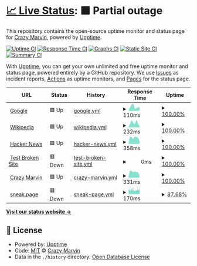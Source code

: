 # [📈 Live Status](https://Crazy-Marvin.github.io/upptime): <!--live status--> **🟧 Partial outage**

This repository contains the open-source uptime monitor and status page for [Crazy Marvin](https://crazymarvin.com/), powered by [Upptime](https://github.com/upptime/upptime).

[![Uptime CI](https://github.com/Crazy-Marvin/upptime/workflows/Uptime%20CI/badge.svg)](https://github.com/Crazy-Marvin/upptime/actions?query=workflow%3A%22Uptime+CI%22)
[![Response Time CI](https://github.com/Crazy-Marvin/upptime/workflows/Response%20Time%20CI/badge.svg)](https://github.com/Crazy-Marvin/upptime/actions?query=workflow%3A%22Response+Time+CI%22)
[![Graphs CI](https://github.com/Crazy-Marvin/upptime/workflows/Graphs%20CI/badge.svg)](https://github.com/Crazy-Marvin/upptime/actions?query=workflow%3A%22Graphs+CI%22)
[![Static Site CI](https://github.com/Crazy-Marvin/upptime/workflows/Static%20Site%20CI/badge.svg)](https://github.com/Crazy-Marvin/upptime/actions?query=workflow%3A%22Static+Site+CI%22)
[![Summary CI](https://github.com/Crazy-Marvin/upptime/workflows/Summary%20CI/badge.svg)](https://github.com/Crazy-Marvin/upptime/actions?query=workflow%3A%22Summary+CI%22)

With [Upptime](https://upptime.js.org), you can get your own unlimited and free uptime monitor and status page, powered entirely by a GitHub repository. We use [Issues](https://github.com/Crazy-Marvin/upptime/issues) as incident reports, [Actions](https://github.com/Crazy-Marvin/upptime/actions) as uptime monitors, and [Pages](https://Crazy-Marvin.github.io/upptime) for the status page.

<!--start: status pages-->
<!-- This summary is generated by Upptime (https://github.com/upptime/upptime) -->
<!-- Do not edit this manually, your changes will be overwritten -->
<!-- prettier-ignore -->
| URL | Status | History | Response Time | Uptime |
| --- | ------ | ------- | ------------- | ------ |
| <img alt="" src="https://icons.duckduckgo.com/ip3/www.google.com.ico" height="13"> [Google](https://www.google.com) | 🟩 Up | [google.yml](https://github.com/Crazy-Marvin/upptime/commits/HEAD/history/google.yml) | <details><summary><img alt="Response time graph" src="./graphs/google/response-time-week.png" height="20"> 110ms</summary><br><a href="https://Crazy-Marvin.github.io/upptime/history/google"><img alt="Response time 102" src="https://img.shields.io/endpoint?url=https%3A%2F%2Fraw.githubusercontent.com%2FCrazy-Marvin%2Fupptime%2FHEAD%2Fapi%2Fgoogle%2Fresponse-time.json"></a><br><a href="https://Crazy-Marvin.github.io/upptime/history/google"><img alt="24-hour response time 97" src="https://img.shields.io/endpoint?url=https%3A%2F%2Fraw.githubusercontent.com%2FCrazy-Marvin%2Fupptime%2FHEAD%2Fapi%2Fgoogle%2Fresponse-time-day.json"></a><br><a href="https://Crazy-Marvin.github.io/upptime/history/google"><img alt="7-day response time 110" src="https://img.shields.io/endpoint?url=https%3A%2F%2Fraw.githubusercontent.com%2FCrazy-Marvin%2Fupptime%2FHEAD%2Fapi%2Fgoogle%2Fresponse-time-week.json"></a><br><a href="https://Crazy-Marvin.github.io/upptime/history/google"><img alt="30-day response time 98" src="https://img.shields.io/endpoint?url=https%3A%2F%2Fraw.githubusercontent.com%2FCrazy-Marvin%2Fupptime%2FHEAD%2Fapi%2Fgoogle%2Fresponse-time-month.json"></a><br><a href="https://Crazy-Marvin.github.io/upptime/history/google"><img alt="1-year response time 100" src="https://img.shields.io/endpoint?url=https%3A%2F%2Fraw.githubusercontent.com%2FCrazy-Marvin%2Fupptime%2FHEAD%2Fapi%2Fgoogle%2Fresponse-time-year.json"></a></details> | <details><summary><a href="https://Crazy-Marvin.github.io/upptime/history/google">100.00%</a></summary><a href="https://Crazy-Marvin.github.io/upptime/history/google"><img alt="All-time uptime 100.00%" src="https://img.shields.io/endpoint?url=https%3A%2F%2Fraw.githubusercontent.com%2FCrazy-Marvin%2Fupptime%2FHEAD%2Fapi%2Fgoogle%2Fuptime.json"></a><br><a href="https://Crazy-Marvin.github.io/upptime/history/google"><img alt="24-hour uptime 100.00%" src="https://img.shields.io/endpoint?url=https%3A%2F%2Fraw.githubusercontent.com%2FCrazy-Marvin%2Fupptime%2FHEAD%2Fapi%2Fgoogle%2Fuptime-day.json"></a><br><a href="https://Crazy-Marvin.github.io/upptime/history/google"><img alt="7-day uptime 100.00%" src="https://img.shields.io/endpoint?url=https%3A%2F%2Fraw.githubusercontent.com%2FCrazy-Marvin%2Fupptime%2FHEAD%2Fapi%2Fgoogle%2Fuptime-week.json"></a><br><a href="https://Crazy-Marvin.github.io/upptime/history/google"><img alt="30-day uptime 100.00%" src="https://img.shields.io/endpoint?url=https%3A%2F%2Fraw.githubusercontent.com%2FCrazy-Marvin%2Fupptime%2FHEAD%2Fapi%2Fgoogle%2Fuptime-month.json"></a><br><a href="https://Crazy-Marvin.github.io/upptime/history/google"><img alt="1-year uptime 99.99%" src="https://img.shields.io/endpoint?url=https%3A%2F%2Fraw.githubusercontent.com%2FCrazy-Marvin%2Fupptime%2FHEAD%2Fapi%2Fgoogle%2Fuptime-year.json"></a></details>
| <img alt="" src="https://icons.duckduckgo.com/ip3/en.wikipedia.org.ico" height="13"> [Wikipedia](https://en.wikipedia.org) | 🟩 Up | [wikipedia.yml](https://github.com/Crazy-Marvin/upptime/commits/HEAD/history/wikipedia.yml) | <details><summary><img alt="Response time graph" src="./graphs/wikipedia/response-time-week.png" height="20"> 232ms</summary><br><a href="https://Crazy-Marvin.github.io/upptime/history/wikipedia"><img alt="Response time 216" src="https://img.shields.io/endpoint?url=https%3A%2F%2Fraw.githubusercontent.com%2FCrazy-Marvin%2Fupptime%2FHEAD%2Fapi%2Fwikipedia%2Fresponse-time.json"></a><br><a href="https://Crazy-Marvin.github.io/upptime/history/wikipedia"><img alt="24-hour response time 81" src="https://img.shields.io/endpoint?url=https%3A%2F%2Fraw.githubusercontent.com%2FCrazy-Marvin%2Fupptime%2FHEAD%2Fapi%2Fwikipedia%2Fresponse-time-day.json"></a><br><a href="https://Crazy-Marvin.github.io/upptime/history/wikipedia"><img alt="7-day response time 232" src="https://img.shields.io/endpoint?url=https%3A%2F%2Fraw.githubusercontent.com%2FCrazy-Marvin%2Fupptime%2FHEAD%2Fapi%2Fwikipedia%2Fresponse-time-week.json"></a><br><a href="https://Crazy-Marvin.github.io/upptime/history/wikipedia"><img alt="30-day response time 235" src="https://img.shields.io/endpoint?url=https%3A%2F%2Fraw.githubusercontent.com%2FCrazy-Marvin%2Fupptime%2FHEAD%2Fapi%2Fwikipedia%2Fresponse-time-month.json"></a><br><a href="https://Crazy-Marvin.github.io/upptime/history/wikipedia"><img alt="1-year response time 225" src="https://img.shields.io/endpoint?url=https%3A%2F%2Fraw.githubusercontent.com%2FCrazy-Marvin%2Fupptime%2FHEAD%2Fapi%2Fwikipedia%2Fresponse-time-year.json"></a></details> | <details><summary><a href="https://Crazy-Marvin.github.io/upptime/history/wikipedia">100.00%</a></summary><a href="https://Crazy-Marvin.github.io/upptime/history/wikipedia"><img alt="All-time uptime 100.00%" src="https://img.shields.io/endpoint?url=https%3A%2F%2Fraw.githubusercontent.com%2FCrazy-Marvin%2Fupptime%2FHEAD%2Fapi%2Fwikipedia%2Fuptime.json"></a><br><a href="https://Crazy-Marvin.github.io/upptime/history/wikipedia"><img alt="24-hour uptime 100.00%" src="https://img.shields.io/endpoint?url=https%3A%2F%2Fraw.githubusercontent.com%2FCrazy-Marvin%2Fupptime%2FHEAD%2Fapi%2Fwikipedia%2Fuptime-day.json"></a><br><a href="https://Crazy-Marvin.github.io/upptime/history/wikipedia"><img alt="7-day uptime 100.00%" src="https://img.shields.io/endpoint?url=https%3A%2F%2Fraw.githubusercontent.com%2FCrazy-Marvin%2Fupptime%2FHEAD%2Fapi%2Fwikipedia%2Fuptime-week.json"></a><br><a href="https://Crazy-Marvin.github.io/upptime/history/wikipedia"><img alt="30-day uptime 100.00%" src="https://img.shields.io/endpoint?url=https%3A%2F%2Fraw.githubusercontent.com%2FCrazy-Marvin%2Fupptime%2FHEAD%2Fapi%2Fwikipedia%2Fuptime-month.json"></a><br><a href="https://Crazy-Marvin.github.io/upptime/history/wikipedia"><img alt="1-year uptime 100.00%" src="https://img.shields.io/endpoint?url=https%3A%2F%2Fraw.githubusercontent.com%2FCrazy-Marvin%2Fupptime%2FHEAD%2Fapi%2Fwikipedia%2Fuptime-year.json"></a></details>
| <img alt="" src="https://icons.duckduckgo.com/ip3/news.ycombinator.com.ico" height="13"> [Hacker News](https://news.ycombinator.com) | 🟩 Up | [hacker-news.yml](https://github.com/Crazy-Marvin/upptime/commits/HEAD/history/hacker-news.yml) | <details><summary><img alt="Response time graph" src="./graphs/hacker-news/response-time-week.png" height="20"> 358ms</summary><br><a href="https://Crazy-Marvin.github.io/upptime/history/hacker-news"><img alt="Response time 318" src="https://img.shields.io/endpoint?url=https%3A%2F%2Fraw.githubusercontent.com%2FCrazy-Marvin%2Fupptime%2FHEAD%2Fapi%2Fhacker-news%2Fresponse-time.json"></a><br><a href="https://Crazy-Marvin.github.io/upptime/history/hacker-news"><img alt="24-hour response time 154" src="https://img.shields.io/endpoint?url=https%3A%2F%2Fraw.githubusercontent.com%2FCrazy-Marvin%2Fupptime%2FHEAD%2Fapi%2Fhacker-news%2Fresponse-time-day.json"></a><br><a href="https://Crazy-Marvin.github.io/upptime/history/hacker-news"><img alt="7-day response time 358" src="https://img.shields.io/endpoint?url=https%3A%2F%2Fraw.githubusercontent.com%2FCrazy-Marvin%2Fupptime%2FHEAD%2Fapi%2Fhacker-news%2Fresponse-time-week.json"></a><br><a href="https://Crazy-Marvin.github.io/upptime/history/hacker-news"><img alt="30-day response time 327" src="https://img.shields.io/endpoint?url=https%3A%2F%2Fraw.githubusercontent.com%2FCrazy-Marvin%2Fupptime%2FHEAD%2Fapi%2Fhacker-news%2Fresponse-time-month.json"></a><br><a href="https://Crazy-Marvin.github.io/upptime/history/hacker-news"><img alt="1-year response time 322" src="https://img.shields.io/endpoint?url=https%3A%2F%2Fraw.githubusercontent.com%2FCrazy-Marvin%2Fupptime%2FHEAD%2Fapi%2Fhacker-news%2Fresponse-time-year.json"></a></details> | <details><summary><a href="https://Crazy-Marvin.github.io/upptime/history/hacker-news">100.00%</a></summary><a href="https://Crazy-Marvin.github.io/upptime/history/hacker-news"><img alt="All-time uptime 99.95%" src="https://img.shields.io/endpoint?url=https%3A%2F%2Fraw.githubusercontent.com%2FCrazy-Marvin%2Fupptime%2FHEAD%2Fapi%2Fhacker-news%2Fuptime.json"></a><br><a href="https://Crazy-Marvin.github.io/upptime/history/hacker-news"><img alt="24-hour uptime 100.00%" src="https://img.shields.io/endpoint?url=https%3A%2F%2Fraw.githubusercontent.com%2FCrazy-Marvin%2Fupptime%2FHEAD%2Fapi%2Fhacker-news%2Fuptime-day.json"></a><br><a href="https://Crazy-Marvin.github.io/upptime/history/hacker-news"><img alt="7-day uptime 100.00%" src="https://img.shields.io/endpoint?url=https%3A%2F%2Fraw.githubusercontent.com%2FCrazy-Marvin%2Fupptime%2FHEAD%2Fapi%2Fhacker-news%2Fuptime-week.json"></a><br><a href="https://Crazy-Marvin.github.io/upptime/history/hacker-news"><img alt="30-day uptime 100.00%" src="https://img.shields.io/endpoint?url=https%3A%2F%2Fraw.githubusercontent.com%2FCrazy-Marvin%2Fupptime%2FHEAD%2Fapi%2Fhacker-news%2Fuptime-month.json"></a><br><a href="https://Crazy-Marvin.github.io/upptime/history/hacker-news"><img alt="1-year uptime 99.94%" src="https://img.shields.io/endpoint?url=https%3A%2F%2Fraw.githubusercontent.com%2FCrazy-Marvin%2Fupptime%2FHEAD%2Fapi%2Fhacker-news%2Fuptime-year.json"></a></details>
| <img alt="" src="https://icons.duckduckgo.com/ip3/thissitedoesnotexist.koj.co.ico" height="13"> [Test Broken Site](https://thissitedoesnotexist.koj.co) | 🟥 Down | [test-broken-site.yml](https://github.com/Crazy-Marvin/upptime/commits/HEAD/history/test-broken-site.yml) | <details><summary><img alt="Response time graph" src="./graphs/test-broken-site/response-time-week.png" height="20"> 0ms</summary><br><a href="https://Crazy-Marvin.github.io/upptime/history/test-broken-site"><img alt="Response time 0" src="https://img.shields.io/endpoint?url=https%3A%2F%2Fraw.githubusercontent.com%2FCrazy-Marvin%2Fupptime%2FHEAD%2Fapi%2Ftest-broken-site%2Fresponse-time.json"></a><br><a href="https://Crazy-Marvin.github.io/upptime/history/test-broken-site"><img alt="24-hour response time 0" src="https://img.shields.io/endpoint?url=https%3A%2F%2Fraw.githubusercontent.com%2FCrazy-Marvin%2Fupptime%2FHEAD%2Fapi%2Ftest-broken-site%2Fresponse-time-day.json"></a><br><a href="https://Crazy-Marvin.github.io/upptime/history/test-broken-site"><img alt="7-day response time 0" src="https://img.shields.io/endpoint?url=https%3A%2F%2Fraw.githubusercontent.com%2FCrazy-Marvin%2Fupptime%2FHEAD%2Fapi%2Ftest-broken-site%2Fresponse-time-week.json"></a><br><a href="https://Crazy-Marvin.github.io/upptime/history/test-broken-site"><img alt="30-day response time 0" src="https://img.shields.io/endpoint?url=https%3A%2F%2Fraw.githubusercontent.com%2FCrazy-Marvin%2Fupptime%2FHEAD%2Fapi%2Ftest-broken-site%2Fresponse-time-month.json"></a><br><a href="https://Crazy-Marvin.github.io/upptime/history/test-broken-site"><img alt="1-year response time 0" src="https://img.shields.io/endpoint?url=https%3A%2F%2Fraw.githubusercontent.com%2FCrazy-Marvin%2Fupptime%2FHEAD%2Fapi%2Ftest-broken-site%2Fresponse-time-year.json"></a></details> | <details><summary><a href="https://Crazy-Marvin.github.io/upptime/history/test-broken-site">100.00%</a></summary><a href="https://Crazy-Marvin.github.io/upptime/history/test-broken-site"><img alt="All-time uptime 100.00%" src="https://img.shields.io/endpoint?url=https%3A%2F%2Fraw.githubusercontent.com%2FCrazy-Marvin%2Fupptime%2FHEAD%2Fapi%2Ftest-broken-site%2Fuptime.json"></a><br><a href="https://Crazy-Marvin.github.io/upptime/history/test-broken-site"><img alt="24-hour uptime 100.00%" src="https://img.shields.io/endpoint?url=https%3A%2F%2Fraw.githubusercontent.com%2FCrazy-Marvin%2Fupptime%2FHEAD%2Fapi%2Ftest-broken-site%2Fuptime-day.json"></a><br><a href="https://Crazy-Marvin.github.io/upptime/history/test-broken-site"><img alt="7-day uptime 100.00%" src="https://img.shields.io/endpoint?url=https%3A%2F%2Fraw.githubusercontent.com%2FCrazy-Marvin%2Fupptime%2FHEAD%2Fapi%2Ftest-broken-site%2Fuptime-week.json"></a><br><a href="https://Crazy-Marvin.github.io/upptime/history/test-broken-site"><img alt="30-day uptime 100.00%" src="https://img.shields.io/endpoint?url=https%3A%2F%2Fraw.githubusercontent.com%2FCrazy-Marvin%2Fupptime%2FHEAD%2Fapi%2Ftest-broken-site%2Fuptime-month.json"></a><br><a href="https://Crazy-Marvin.github.io/upptime/history/test-broken-site"><img alt="1-year uptime 100.00%" src="https://img.shields.io/endpoint?url=https%3A%2F%2Fraw.githubusercontent.com%2FCrazy-Marvin%2Fupptime%2FHEAD%2Fapi%2Ftest-broken-site%2Fuptime-year.json"></a></details>
| <img alt="" src="https://icons.duckduckgo.com/ip3/crazymarvin.com.ico" height="13"> [Crazy Marvin](https://crazymarvin.com) | 🟩 Up | [crazy-marvin.yml](https://github.com/Crazy-Marvin/upptime/commits/HEAD/history/crazy-marvin.yml) | <details><summary><img alt="Response time graph" src="./graphs/crazy-marvin/response-time-week.png" height="20"> 331ms</summary><br><a href="https://Crazy-Marvin.github.io/upptime/history/crazy-marvin"><img alt="Response time 348" src="https://img.shields.io/endpoint?url=https%3A%2F%2Fraw.githubusercontent.com%2FCrazy-Marvin%2Fupptime%2FHEAD%2Fapi%2Fcrazy-marvin%2Fresponse-time.json"></a><br><a href="https://Crazy-Marvin.github.io/upptime/history/crazy-marvin"><img alt="24-hour response time 135" src="https://img.shields.io/endpoint?url=https%3A%2F%2Fraw.githubusercontent.com%2FCrazy-Marvin%2Fupptime%2FHEAD%2Fapi%2Fcrazy-marvin%2Fresponse-time-day.json"></a><br><a href="https://Crazy-Marvin.github.io/upptime/history/crazy-marvin"><img alt="7-day response time 331" src="https://img.shields.io/endpoint?url=https%3A%2F%2Fraw.githubusercontent.com%2FCrazy-Marvin%2Fupptime%2FHEAD%2Fapi%2Fcrazy-marvin%2Fresponse-time-week.json"></a><br><a href="https://Crazy-Marvin.github.io/upptime/history/crazy-marvin"><img alt="30-day response time 326" src="https://img.shields.io/endpoint?url=https%3A%2F%2Fraw.githubusercontent.com%2FCrazy-Marvin%2Fupptime%2FHEAD%2Fapi%2Fcrazy-marvin%2Fresponse-time-month.json"></a><br><a href="https://Crazy-Marvin.github.io/upptime/history/crazy-marvin"><img alt="1-year response time 356" src="https://img.shields.io/endpoint?url=https%3A%2F%2Fraw.githubusercontent.com%2FCrazy-Marvin%2Fupptime%2FHEAD%2Fapi%2Fcrazy-marvin%2Fresponse-time-year.json"></a></details> | <details><summary><a href="https://Crazy-Marvin.github.io/upptime/history/crazy-marvin">100.00%</a></summary><a href="https://Crazy-Marvin.github.io/upptime/history/crazy-marvin"><img alt="All-time uptime 99.82%" src="https://img.shields.io/endpoint?url=https%3A%2F%2Fraw.githubusercontent.com%2FCrazy-Marvin%2Fupptime%2FHEAD%2Fapi%2Fcrazy-marvin%2Fuptime.json"></a><br><a href="https://Crazy-Marvin.github.io/upptime/history/crazy-marvin"><img alt="24-hour uptime 100.00%" src="https://img.shields.io/endpoint?url=https%3A%2F%2Fraw.githubusercontent.com%2FCrazy-Marvin%2Fupptime%2FHEAD%2Fapi%2Fcrazy-marvin%2Fuptime-day.json"></a><br><a href="https://Crazy-Marvin.github.io/upptime/history/crazy-marvin"><img alt="7-day uptime 100.00%" src="https://img.shields.io/endpoint?url=https%3A%2F%2Fraw.githubusercontent.com%2FCrazy-Marvin%2Fupptime%2FHEAD%2Fapi%2Fcrazy-marvin%2Fuptime-week.json"></a><br><a href="https://Crazy-Marvin.github.io/upptime/history/crazy-marvin"><img alt="30-day uptime 99.53%" src="https://img.shields.io/endpoint?url=https%3A%2F%2Fraw.githubusercontent.com%2FCrazy-Marvin%2Fupptime%2FHEAD%2Fapi%2Fcrazy-marvin%2Fuptime-month.json"></a><br><a href="https://Crazy-Marvin.github.io/upptime/history/crazy-marvin"><img alt="1-year uptime 99.70%" src="https://img.shields.io/endpoint?url=https%3A%2F%2Fraw.githubusercontent.com%2FCrazy-Marvin%2Fupptime%2FHEAD%2Fapi%2Fcrazy-marvin%2Fuptime-year.json"></a></details>
| <img alt="" src="https://icons.duckduckgo.com/ip3/sneak.page.ico" height="13"> [sneak.page](https://sneak.page) | 🟥 Down | [sneak-page.yml](https://github.com/Crazy-Marvin/upptime/commits/HEAD/history/sneak-page.yml) | <details><summary><img alt="Response time graph" src="./graphs/sneak-page/response-time-week.png" height="20"> 170ms</summary><br><a href="https://Crazy-Marvin.github.io/upptime/history/sneak-page"><img alt="Response time 173" src="https://img.shields.io/endpoint?url=https%3A%2F%2Fraw.githubusercontent.com%2FCrazy-Marvin%2Fupptime%2FHEAD%2Fapi%2Fsneak-page%2Fresponse-time.json"></a><br><a href="https://Crazy-Marvin.github.io/upptime/history/sneak-page"><img alt="24-hour response time 173" src="https://img.shields.io/endpoint?url=https%3A%2F%2Fraw.githubusercontent.com%2FCrazy-Marvin%2Fupptime%2FHEAD%2Fapi%2Fsneak-page%2Fresponse-time-day.json"></a><br><a href="https://Crazy-Marvin.github.io/upptime/history/sneak-page"><img alt="7-day response time 170" src="https://img.shields.io/endpoint?url=https%3A%2F%2Fraw.githubusercontent.com%2FCrazy-Marvin%2Fupptime%2FHEAD%2Fapi%2Fsneak-page%2Fresponse-time-week.json"></a><br><a href="https://Crazy-Marvin.github.io/upptime/history/sneak-page"><img alt="30-day response time 177" src="https://img.shields.io/endpoint?url=https%3A%2F%2Fraw.githubusercontent.com%2FCrazy-Marvin%2Fupptime%2FHEAD%2Fapi%2Fsneak-page%2Fresponse-time-month.json"></a><br><a href="https://Crazy-Marvin.github.io/upptime/history/sneak-page"><img alt="1-year response time 173" src="https://img.shields.io/endpoint?url=https%3A%2F%2Fraw.githubusercontent.com%2FCrazy-Marvin%2Fupptime%2FHEAD%2Fapi%2Fsneak-page%2Fresponse-time-year.json"></a></details> | <details><summary><a href="https://Crazy-Marvin.github.io/upptime/history/sneak-page">87.68%</a></summary><a href="https://Crazy-Marvin.github.io/upptime/history/sneak-page"><img alt="All-time uptime 99.83%" src="https://img.shields.io/endpoint?url=https%3A%2F%2Fraw.githubusercontent.com%2FCrazy-Marvin%2Fupptime%2FHEAD%2Fapi%2Fsneak-page%2Fuptime.json"></a><br><a href="https://Crazy-Marvin.github.io/upptime/history/sneak-page"><img alt="24-hour uptime 91.22%" src="https://img.shields.io/endpoint?url=https%3A%2F%2Fraw.githubusercontent.com%2FCrazy-Marvin%2Fupptime%2FHEAD%2Fapi%2Fsneak-page%2Fuptime-day.json"></a><br><a href="https://Crazy-Marvin.github.io/upptime/history/sneak-page"><img alt="7-day uptime 87.68%" src="https://img.shields.io/endpoint?url=https%3A%2F%2Fraw.githubusercontent.com%2FCrazy-Marvin%2Fupptime%2FHEAD%2Fapi%2Fsneak-page%2Fuptime-week.json"></a><br><a href="https://Crazy-Marvin.github.io/upptime/history/sneak-page"><img alt="30-day uptime 93.46%" src="https://img.shields.io/endpoint?url=https%3A%2F%2Fraw.githubusercontent.com%2FCrazy-Marvin%2Fupptime%2FHEAD%2Fapi%2Fsneak-page%2Fuptime-month.json"></a><br><a href="https://Crazy-Marvin.github.io/upptime/history/sneak-page"><img alt="1-year uptime 99.45%" src="https://img.shields.io/endpoint?url=https%3A%2F%2Fraw.githubusercontent.com%2FCrazy-Marvin%2Fupptime%2FHEAD%2Fapi%2Fsneak-page%2Fuptime-year.json"></a></details>

<!--end: status pages-->

[**Visit our status website →**](https://Crazy-Marvin.github.io/upptime)

## 📄 License

- Powered by: [Upptime](https://github.com/upptime/upptime)
- Code: [MIT](./LICENSE) © [Crazy Marvin](https://crazymarvin.com/)
- Data in the `./history` directory: [Open Database License](https://opendatacommons.org/licenses/odbl/1-0/)
